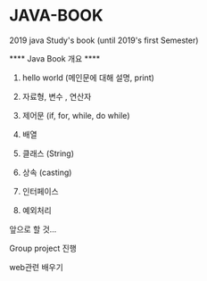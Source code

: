 # JAVA-BOOK


2019 java Study's book (until 2019's first Semester)

**** Java Book 개요 ****

1. hello world (메인문에 대해 설명, print)

2. 자료형, 변수 , 연산자 

3. 제어문 (if, for, while, do while)

4. 배열

5. 클래스 (String)

6. 상속 (casting)

7. 인터페이스

8. 예외처리  


앞으로 할 것...

Group project 진행

web관련 배우기
